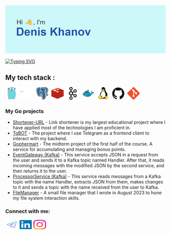 [![MasterHead](https://github.com/DenisKhanov/DenisKhanov/blob/main/header.png)](https://github.com/DenisKhanov/DenisKhanov)

[![Typing SVG](https://readme-typing-svg.herokuapp.com?font=Fira+Code&pause=1000&random=false&width=800&lines=I'm+Golang+backend+developer,+and+i+enjoy+learning+IT+technologies)](https://git.io/typing-svg)

<h2 > My tech stack : </h2>


<div >

<img src="https://github.com/devicons/devicon/blob/master/icons/go/go-original.svg" title="Go" alt="Go" width="40"/>&nbsp;
<img src="https://github.com/devicons/devicon/blob/master/icons/grpc/grpc-original.svg" title="gRPC" alt="gRPC" width="40"/>&nbsp;
<img src="https://github.com/devicons/devicon/blob/master/icons/postgresql/postgresql-original.svg" title="PostgreSQL" alt="PostgreSQL" width="40" height="40"/>&nbsp;
<img src= "https://github.com/devicons/devicon/blob/master/icons/redis/redis-original.svg" title="Redis" alt="Redis" width="40" height="40"/>&nbsp;
<img src= "https://github.com/devicons/devicon/blob/master/icons/apachekafka/apachekafka-original.svg" title="Kafka" alt="Kafka" width="40" height="40"/>&nbsp;
<img src="https://github.com/devicons/devicon/blob/master/icons/docker/docker-original.svg"  title="Docker" alt="Docker" width="40" height="40"/>&nbsp;
<img src="https://github.com/devicons/devicon/blob/master/icons/linux/linux-original.svg" title="Linux" alt="Linux" width="40"/>&nbsp;
<img src="https://github.com/devicons/devicon/blob/master/icons/github/github-original.svg"  title="GitHUB" alt="GitHUB" width="40" height="40"/>&nbsp;
<img src="https://github.com/devicons/devicon/blob/master/icons/git/git-original.svg"  title="Git" alt="Git" width="40" height="40"/>&nbsp;


</div>


### My Go projects
- [Shortener-URL](https://github.com/DenisKhanov/Shortener-URL) - Link shortener is my largest educational project where I have applied most of the technologies I am proficient in.
- [TgBOT](https://github.com/DenisKhanov/TgBOT) - The project where I use Telegram as a frontend client to interact with my backend.
- [Gophermart](https://github.com/DenisKhanov/Gophermart) - The midterm project of the first half of the course. A service for accumulating and managing bonus points.
- [EventGateway (Kafka)](https://github.com/DenisKhanov/EventGateway-Kafka) - This service accepts JSON in a request from the user and sends it to a Kafka topic named Handler. After that, it reads incoming messages with the modified JSON by the second service, and then returns it to the user.
- [ProcessorService (Kafka)](https://github.com/DenisKhanov/ProcessorService-Kafka) - This service reads messages from a Kafka topic with the name Handler, extracts JSON from them, makes changes to it and sends a topic with the name received from the user to Kafka.
- [FileManager](https://github.com/DenisKhanov/FileManager) - A small file manager that I wrote in August 2023 to hone my file system interaction skills.

<h3 align="left">Connect with me:</h3>
<p align="left">
<a href="https://t.me/DenKhan" target="blank"><img align="center" src="https://github.com/DenisKhanov/DenisKhanov/blob/main/telegram-paper-airplane-apps-svgrepo-com.svg" alt="" height="30" width="40" /></a>
<a href="https://www.linkedin.com/in/denkhan/" target="blank"><img align="center" src="https://github.com/devicons/devicon/blob/master/icons/linkedin/linkedin-original.svg" alt="" height="30" width="40" /></a>
<a href="https://www.instagram.com/deniskh/" target="blank"><img align="center" src="https://github.com/DenisKhanov/DenisKhanov/blob/main/instagram-color-svgrepo-com.svg" alt="" height="30" width="40" /></a>
</p>

